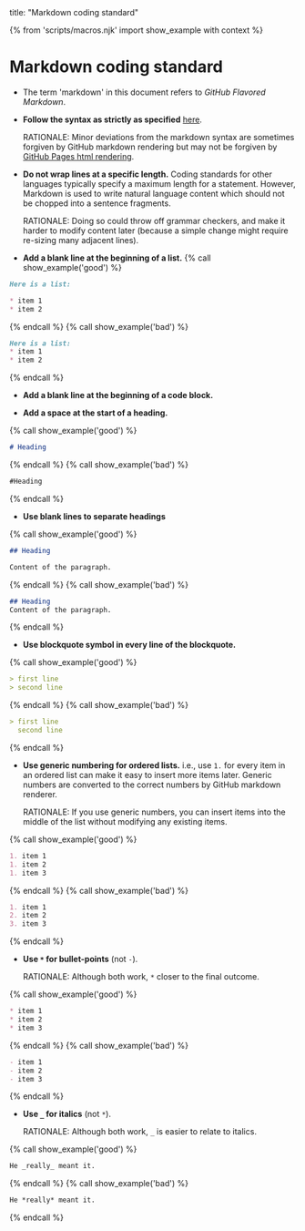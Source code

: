<frontmatter>
title: "Markdown coding standard"
</frontmatter>

{% from 'scripts/macros.njk' import show_example with context %}

# Markdown coding standard

* The term 'markdown' in this document refers to _GitHub Flavored Markdown_.
* **Follow the syntax as strictly as specified** [here](https://guides.github.com/features/mastering-markdown/).

  <box type="info" seamless>

  RATIONALE: Minor deviations from the markdown syntax are sometimes forgiven by GitHub markdown rendering but may not be forgiven by [GitHub Pages html rendering](https://github.blog/2016-12-09-publishing-with-github-pages-now-as-easy-as-1-2-3/).
  </box>

* **Do not wrap lines at a specific length.** Coding standards for other languages typically specify a maximum length for a statement. However, Markdown is used to write natural language content which should not be chopped into a sentence fragments.

  <box type="info" seamless>

  RATIONALE: Doing so could throw off grammar checkers, and make it harder to modify content later (because a simple change might require re-sizing many adjacent lines).
  </box>

* **Add a blank line at the beginning of a list.**
{% call show_example('good') %}
```markdown
Here is a list:

* item 1
* item 2
```
{% endcall %}
{% call show_example('bad') %}
```markdown
Here is a list:
* item 1
* item 2
```
{% endcall %}


* **Add a blank line at the beginning of a code block.**

* **Add a space at the start of a heading.**

{% call show_example('good') %}
```markdown
# Heading
```
{% endcall %}
{% call show_example('bad') %}
```markdown
#Heading
```
{% endcall %}

* **Use blank lines to separate headings**

{% call show_example('good') %}
```markdown
## Heading

Content of the paragraph.
```
{% endcall %}
{% call show_example('bad') %}
```markdown
## Heading
Content of the paragraph.
```
{% endcall %}

* **Use blockquote symbol in every line of the blockquote.**

{% call show_example('good') %}
```markdown
> first line
> second line
```
{% endcall %}
{% call show_example('bad') %}
```markdown
> first line
  second line
```
{% endcall %}


* **Use generic numbering for ordered lists.** i.e., use `1.` for every item in an ordered list can make it easy to insert more items later. Generic numbers are converted to the correct numbers by GitHub markdown renderer.

  <box type="info" seamless>

  RATIONALE: If you use generic numbers, you can insert items into the middle of the list without modifying any existing items.
  </box>

{% call show_example('good') %}
```markdown
1. item 1
1. item 2
1. item 3
```
{% endcall %}
{% call show_example('bad') %}
```markdown
1. item 1
2. item 2
3. item 3
```
{% endcall %}

* **Use `*` for bullet-points** (not `-`).

  <box type="info" seamless>

  RATIONALE: Although both work, `*` closer to the final outcome.
  </box>

{% call show_example('good') %}
```markdown
* item 1
* item 2
* item 3
```
{% endcall %}
{% call show_example('bad') %}
```markdown
- item 1
- item 2
- item 3
```
{% endcall %}

* **Use `_` for italics** (not `*`).

  <box type="info" seamless>

  RATIONALE: Although both work, `_` is easier to relate to italics.
  </box>

{% call show_example('good') %}
```markdown
He _really_ meant it.
```
{% endcall %}
{% call show_example('bad') %}
```markdown
He *really* meant it.
```
{% endcall %}